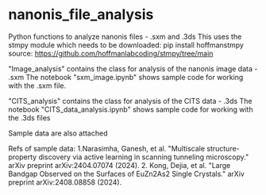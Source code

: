 # nanonis_file_analysis
Python functions to analyze nanonis files - .sxm and .3ds
This uses the stmpy module which needs to be downloaded: pip install hoffmanstmpy
source: https://github.com/hoffmanlabcoding/stmpy/tree/main

"Image_analysis" contains the class for analysis of the nanonis image data - .sxm
The notebook "sxm_image.ipynb" shows sample code for working with the .sxm file.

"CITS_analysis" contains the class for analysis of the CITS data - .3ds
The notebook "CITS_data_analysis.ipynb" shows sample code for working with the .3ds files

Sample data are also attached


Refs of sample data:
1.Narasimha, Ganesh, et al. "Multiscale structure-property discovery via active learning in scanning tunneling microscopy." arXiv preprint arXiv:2404.07074 (2024).
2. Kong, Dejia, et al. "Large Bandgap Observed on the Surfaces of EuZn2As2 Single Crystals." arXiv preprint arXiv:2408.08858 (2024).
